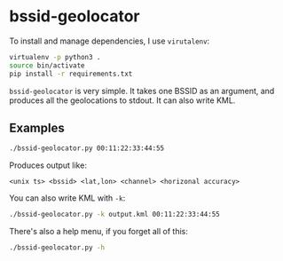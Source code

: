 # bssid-geolocator

To install and manage dependencies, I use `virutalenv`:

```bash
virtualenv -p python3 .
source bin/activate
pip install -r requirements.txt
```

`bssid-geolocator` is very simple. It takes one BSSID as an argument, and
produces all the geolocations to stdout. It can also write KML.


## Examples

```bash
./bssid-geolocator.py 00:11:22:33:44:55 
```

Produces output like:

```
<unix ts> <bssid> <lat,lon> <channel> <horizonal accuracy>
```

You can also write KML with `-k`:

```bash
./bssid-geolocator.py -k output.kml 00:11:22:33:44:55 
```

There's also a help menu, if you forget all of this:

```bash
./bssid-geolocator.py -h
```
